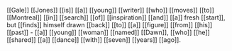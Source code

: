 [[Gale]] [[Jones]] [[is]] [[a]] [[young]] [[writer]] [[who]] [[moves]] [[to]] [[Montreal]] [[in]] [[search]] [[of]] [[inspiration]] [[and]] [[a]] fresh [[start]], but [[finds]] himself drawn [[back]] [[to]] [[a]] [[figure]] [[from]] [[his]] [[past]] - [[a]] [[young]] [[woman]] [[named]] [[Dawn]], [[who]] [[he]] [[shared]] [[a]] [[dance]] [[with]] [[seven]] [[years]] [[ago]].